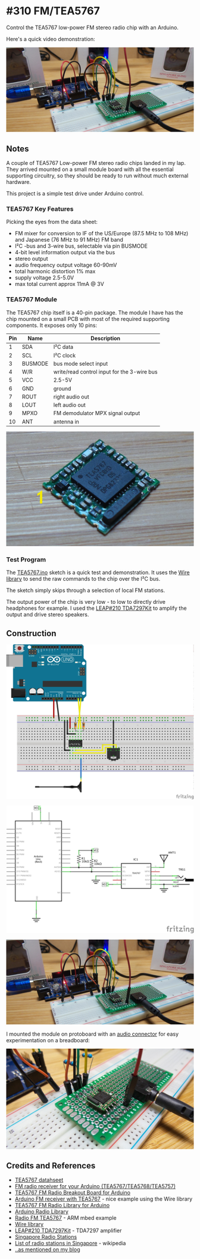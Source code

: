 # #310 FM/TEA5767

Control the TEA5767 low-power FM stereo radio chip with an Arduino.

Here's a quick video demonstration:

[![Build](./assets/TEA5767_build.jpg?raw=true)](https://www.youtube.com/watch?v=j-BBNMV8Iso)

## Notes

A couple of TEA5767 Low-power FM stereo radio chips landed in my lap.
They arrived mounted on a small module board with all the essential supporting circuitry,
so they should be ready to run without much external hardware.

This project is a simple test drive under Arduino control.

### TEA5767 Key Features

Picking the eyes from the data sheet:

* FM mixer for conversion to IF of the US/Europe (87.5 MHz to 108 MHz) and Japanese (76 MHz to 91 MHz) FM band
* I²C -bus and 3-wire bus, selectable via pin BUSMODE
* 4-bit level information output via the bus
* stereo output
* audio frequency output voltage 60-90mV
* total harmonic distortion 1% max
* supply voltage 2.5-5.0V
* max total current approx 11mA @ 3V

### TEA5767 Module

The TEA5767 chip itself is a 40-pin package. The module I have has the chip mounted on a small PCB with most of the required supporting
components. It exposes only 10 pins:

| Pin | Name    | Description                                  |
|-----|---------|----------------------------------------------|
|  1  | SDA     | I²C data                                     |
|  2  | SCL     | I²C clock                                    |
|  3  | BUSMODE | bus mode select input                        |
|  4  | W/R     | write/read control input for the 3-wire bus  |
|  5  | VCC     | 2.5-5V                                       |
|  6  | GND     | ground                                       |
|  7  | ROUT    | right audio out                              |
|  8  | LOUT    | left audio out                               |
|  9  | MPXO    | FM demodulator MPX signal output             |
|  10 | ANT     | antenna in                                   |

![TEA5767_module](./assets/TEA5767_module.jpg?raw=true)

### Test Program

The [TEA5767.ino](./TEA5767.ino) sketch is a quick test and demonstration.
It uses the [Wire library](https://www.arduino.cc/en/reference/wire) to send the raw commands to the chip over the I²C bus.

The sketch simply skips through a selection of local FM stations.

The output power of the chip is very low - to low to directly drive headphones for example.
I used the [LEAP#210 TDA7297Kit](../../AudioAmps/TDA7297Kit) to amplify the output and drive stereo speakers.

## Construction

![Breadboard](./assets/TEA5767_bb.jpg?raw=true)

![Schematic](./assets/TEA5767_schematic.jpg?raw=true)

![Build](./assets/TEA5767_build.jpg?raw=true)

I mounted the module on protoboard with an [audio connector](../../AudioConnectors) for easy experimentation on a breadboard:

![TEA5767_protoboard](./assets/TEA5767_protoboard.jpg?raw=true)

## Credits and References

* [TEA5767 datahseet](https://www.sparkfun.com/datasheets/Wireless/General/TEA5767.pdf)
* [FM radio receiver for your Arduino (TEA5767/TEA5768/TEA5757)](https://macduino.blogspot.sg/2014/12/FM-Radio-TEA5767.html)
* [TEA5767 FM Radio Breakout Board for Arduino](https://www.instructables.com/id/TEA5767-FM-Radio-Breakout-Board-for-Arduino/)
* [Arduino FM receiver with TEA5767](https://www.electronicsblog.net/arduino-fm-receiver-with-tea5767/) - nice example using the Wire library
* [TEA5767 FM Radio Library for Arduino](http://playground.arduino.cc/Main/TEA5767Radio)
* [Arduino Radio Library](http://www.mathertel.de/Arduino/RadioLibrary.aspx)
* [Radio FM TEA5767](https://developer.mbed.org/users/edodm85/notebook/radio-fm-tea5767/) - ARM mbed example
* [Wire library](https://www.arduino.cc/en/reference/wire)
* [LEAP#210 TDA7297Kit](../../AudioAmps/TDA7297Kit) - TDA7297 amplifier
* [Singapore Radio Stations](http://streema.com/radios/country/Singapore)
* [List of radio stations in Singapore](https://en.wikipedia.org/wiki/List_of_radio_stations_in_Singapore) - wikipedia
* [..as mentioned on my blog](https://blog.tardate.com/2017/05/leap310-tea5767-fm-stereo-chip.html)
